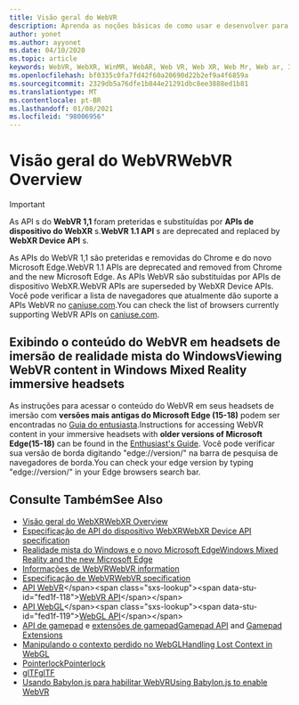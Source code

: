 ```yaml
---
title: Visão geral do WebVR
description: Aprenda as noções básicas de como usar e desenvolver para aplicativos WebVR executados em headsets de imersão de realidade mista do Windows.
author: yonet
ms.author: ayyonet
ms.date: 04/10/2020
ms.topic: article
keywords: WebVR, WebXR, WinMR, WebAR, Web VR, Web XR, Web Mr, Web ar, 360, 360 vídeo, 360 vídeos, 360 Photo, 360 fotos, 360 Content, imersiva Web, immersiveweb, IW
ms.openlocfilehash: bf0335c0fa7fd42f60a20690d22b2ef9a4f6859a
ms.sourcegitcommit: 2329db5a76dfe1b844e21291dbc8ee3888ed1b81
ms.translationtype: MT
ms.contentlocale: pt-BR
ms.lasthandoff: 01/08/2021
ms.locfileid: "98006956"
---
```

# <a name="webvr-overview"></a><span data-ttu-id="fed1f-104">Visão geral do WebVR</span><span class="sxs-lookup"><span data-stu-id="fed1f-104">WebVR Overview</span></span>

> [!IMPORTANT]
> <span data-ttu-id="fed1f-105">As API s do **WebVR 1,1** foram preteridas e substituídas por **APIs de dispositivo do WebXR** s.</span><span class="sxs-lookup"><span data-stu-id="fed1f-105">**WebVR 1.1 API** s are deprecated and replaced by **WebXR Device API** s.</span></span>

<span data-ttu-id="fed1f-106">As APIs do WebVR 1,1 são preteridas e removidas do Chrome e do novo Microsoft Edge.</span><span class="sxs-lookup"><span data-stu-id="fed1f-106">WebVR 1.1 APIs are deprecated and removed from Chrome and the new Microsoft Edge.</span></span> <span data-ttu-id="fed1f-107">As APIs WebVR são substituídas por APIs de dispositivo WebXR.</span><span class="sxs-lookup"><span data-stu-id="fed1f-107">WebVR APIs are superseded by WebXR Device APIs.</span></span> <span data-ttu-id="fed1f-108">Você pode verificar a lista de navegadores que atualmente dão suporte a APIs WebVR no [caniuse.com](https://caniuse.com/#search=webvr).</span><span class="sxs-lookup"><span data-stu-id="fed1f-108">You can check the list of browsers currently supporting WebVR APIs on [caniuse.com](https://caniuse.com/#search=webvr).</span></span>

## <a name="viewing-webvr-content-in-windows-mixed-reality-immersive-headsets"></a><span data-ttu-id="fed1f-109">Exibindo o conteúdo do WebVR em headsets de imersão de realidade mista do Windows</span><span class="sxs-lookup"><span data-stu-id="fed1f-109">Viewing WebVR content in Windows Mixed Reality immersive headsets</span></span>

<span data-ttu-id="fed1f-110">As instruções para acessar o conteúdo do WebVR em seus headsets de imersão com **versões mais antigas do Microsoft Edge (15-18)** podem ser encontradas no [Guia do entusiasta](https://docs.microsoft.com/windows/mixed-reality/enthusiast-guide/webvr).</span><span class="sxs-lookup"><span data-stu-id="fed1f-110">Instructions for accessing WebVR content in your immersive headsets with **older versions of Microsoft Edge(15-18)** can be found in the [Enthusiast's Guide](https://docs.microsoft.com/windows/mixed-reality/enthusiast-guide/webvr).</span></span> <span data-ttu-id="fed1f-111">Você pode verificar sua versão de borda digitando "edge://version/" na barra de pesquisa de navegadores de borda.</span><span class="sxs-lookup"><span data-stu-id="fed1f-111">You can check your edge version by typing "edge://version/" in your Edge browsers search bar.</span></span>

## <a name="see-also"></a><span data-ttu-id="fed1f-112">Consulte Também</span><span class="sxs-lookup"><span data-stu-id="fed1f-112">See Also</span></span>

* [<span data-ttu-id="fed1f-113">Visão geral do WebXR</span><span class="sxs-lookup"><span data-stu-id="fed1f-113">WebXR Overview</span></span>](webxr-overview.md)
* [<span data-ttu-id="fed1f-114">Especificação de API do dispositivo WebXR</span><span class="sxs-lookup"><span data-stu-id="fed1f-114">WebXR Device API specification</span></span>](https://immersive-web.github.io/webxr/)
* [<span data-ttu-id="fed1f-115">Realidade mista do Windows e o novo Microsoft Edge</span><span class="sxs-lookup"><span data-stu-id="fed1f-115">Windows Mixed Reality and the new Microsoft Edge</span></span>](https://docs.microsoft.com/windows/mixed-reality/new-microsoft-edge)
* [<span data-ttu-id="fed1f-116">Informações de WebVR</span><span class="sxs-lookup"><span data-stu-id="fed1f-116">WebVR information</span></span>](https://webvr.info)
* [<span data-ttu-id="fed1f-117">Especificação de WebVR</span><span class="sxs-lookup"><span data-stu-id="fed1f-117">WebVR specification</span></span>](https://w3c.github.io/webvr/)
* <span data-ttu-id="fed1f-118">[API WebVR](https://msdn.microsoft.com/library/mt806281(v=vs.85).aspx)</span><span class="sxs-lookup"><span data-stu-id="fed1f-118">[WebVR API](https://msdn.microsoft.com/library/mt806281(v=vs.85).aspx)</span></span>
* <span data-ttu-id="fed1f-119">[API WebGL](https://msdn.microsoft.com/library/bg182648(v=vs.85).aspx)</span><span class="sxs-lookup"><span data-stu-id="fed1f-119">[WebGL API](https://msdn.microsoft.com/library/bg182648(v=vs.85).aspx)</span></span>
* <span data-ttu-id="fed1f-120">[API de gamepad](https://msdn.microsoft.com/library/dn743630(v=vs.85).aspx) e [extensões de gamepad](https://w3c.github.io/gamepad/extensions.html)</span><span class="sxs-lookup"><span data-stu-id="fed1f-120">[Gamepad API](https://msdn.microsoft.com/library/dn743630(v=vs.85).aspx) and [Gamepad Extensions](https://w3c.github.io/gamepad/extensions.html)</span></span>
* [<span data-ttu-id="fed1f-121">Manipulando o contexto perdido no WebGL</span><span class="sxs-lookup"><span data-stu-id="fed1f-121">Handling Lost Context in WebGL</span></span>](https://www.khronos.org/webgl/wiki/HandlingContextLost)
* [<span data-ttu-id="fed1f-122">Pointerlock</span><span class="sxs-lookup"><span data-stu-id="fed1f-122">Pointerlock</span></span>](https://www.w3.org/TR/pointerlock/)
* [<span data-ttu-id="fed1f-123">glTF</span><span class="sxs-lookup"><span data-stu-id="fed1f-123">glTF</span></span>](https://www.khronos.org/gltf)
* [<span data-ttu-id="fed1f-124">Usando Babylon.js para habilitar WebVR</span><span class="sxs-lookup"><span data-stu-id="fed1f-124">Using Babylon.js to enable WebVR</span></span>](https://docs.microsoft.com/windows/uwp/get-started/adding-webvr-to-a-babylonjs-game)
